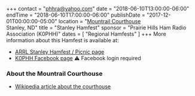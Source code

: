 +++
contact = "[phhra@yahoo.com](mailto:phhra@yahoo.com)"
date = "2018-06-10T13:00:00-06:00"
endTime = "2018-06-10T17:00:00-06:00"
publishDate = "2017-12-01T00:00:00-05:00"
location = "[Mountrail Courthouse](https://www.google.com/maps/place/101+N+Main+St,+Stanley,+ND+58784/@48.3212135,-102.3936329,17z/data=!3m1!4b1!4m5!3m4!1s0x5320bcdb4ce3ab67:0xa79df8c768af7c26!8m2!3d48.32121!4d-102.3914389)</br>Stanley, ND"
title = "Stanley Hamfest"
sponsor = "Prairie Hills Ham Radio Association (K0PHH)"
dates = [ "Regional Hamfests" ]
+++
More information about this Hamfest is available at:

* [ARRL Stanley Hamfest / Picnic page](http://www.arrl.org/hamfests/stanley-hamfest-picnic)
* [K0PHH Facebook page](http://facebook.com/groups/phhra.k0phh) :warning: Facebook login required

### About the Mountrail Courthouse

* [Wikipedia article about the courthouse](https://en.wikipedia.org/wiki/Mountrail_County_Courthouse)
